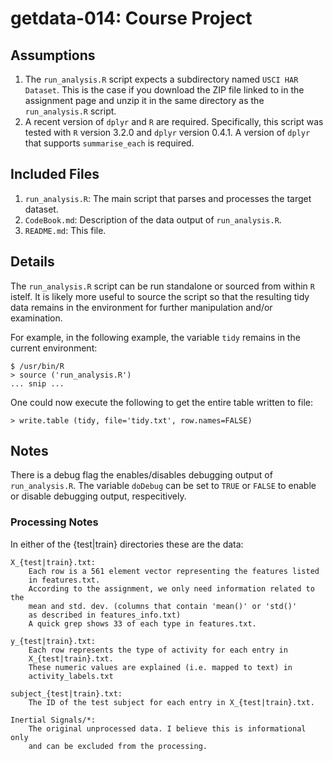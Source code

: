 # getdata-014: Course Project

## Assumptions
1. The `run_analysis.R` script expects a subdirectory named `USCI HAR Dataset`. This is the case if you download the ZIP file linked to in the assignment page and unzip it in the same directory as the `run_analysis.R` script.
2. A recent version of `dplyr` and `R` are required. Specifically, this script was tested with `R` version 3.2.0 and `dplyr` version 0.4.1. A version of `dplyr` that supports `summarise_each` is required.

## Included Files
1. `run_analysis.R`: The main script that parses and processes the target dataset.
2. `CodeBook.md`: Description of the data output of `run_analysis.R`.
3. `README.md`: This file.


## Details
The `run_analysis.R` script can be run standalone or sourced from within `R` istelf. It is likely more useful to source the script so that the resulting tidy data remains in the environment for further manipulation and/or examination. 

For example, in the following example, the variable `tidy` remains in the current environment:

    $ /usr/bin/R
    > source ('run_analysis.R')
    ... snip ...
    

One could now execute the following to get the entire table written to file:

    > write.table (tidy, file='tidy.txt', row.names=FALSE)

## Notes
There is a debug flag the enables/disables debugging output of `run_analysis.R`. The variable `doDebug` can be set to `TRUE` or `FALSE` to enable or disable debugging output, respecitively.

### Processing Notes

In either of the {test|train} directories these are the data:

    X_{test|train}.txt:
        Each row is a 561 element vector representing the features listed
        in features.txt. 
        According to the assignment, we only need information related to the 
        mean and std. dev. (columns that contain 'mean()' or 'std()' 
        as described in features_info.txt)
        A quick grep shows 33 of each type in features.txt.

    y_{test|train}.txt:
        Each row represents the type of activity for each entry in 
        X_{test|train}.txt.
        These numeric values are explained (i.e. mapped to text) in 
        activity_labels.txt

    subject_{test|train}.txt:
        The ID of the test subject for each entry in X_{test|train}.txt.

    Inertial Signals/*:
        The original unprocessed data. I believe this is informational only
        and can be excluded from the processing.
        
